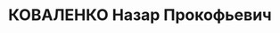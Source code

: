 ---
title: КОВАЛЕНКО Назар Прокофьевич
description: 'Род. в 1898, с. Радионовка, Артемовский р-н, Донецкая обл.

  Приговор: 28.12.1937 – ВМН'
---
